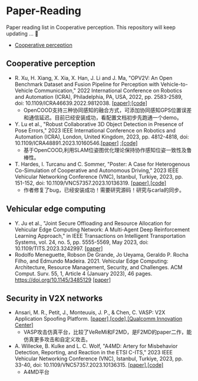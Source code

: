 # Paper-Reading
Paper reading list in Cooperative perception. This repository will keep updating ... 🤗

- [Cooperative perception](cooperative_perception)


## Cooperative perception
* R. Xu, H. Xiang, X. Xia, X. Han, J. Li and J. Ma, "OPV2V: An Open Benchmark Dataset and Fusion Pipeline for Perception with Vehicle-to-Vehicle Communication," 2022 International Conference on Robotics and Automation (ICRA), Philadelphia, PA, USA, 2022, pp. 2583-2589, doi: 10.1109/ICRA46639.2022.9812038. [[paper]](https://ieeexplore.ieee.org/document/9812038);[[code]](https://github.com/DerrickXuNu/OpenCOOD)
  * OpenCOOD支持三种协同感知的融合方式，可添加协同感知GPS位置误差和通信延迟。目前已经安装成功，看配置文档初步先跑通一个demo。
* Y. Lu et al., "Robust Collaborative 3D Object Detection in Presence of Pose Errors," 2023 IEEE International Conference on Robotics and Automation (ICRA), London, United Kingdom, 2023, pp. 4812-4818, doi: 10.1109/ICRA48891.2023.10160546.[[paper]](https://ieeexplore.ieee.org/document/10160546) ;[[code]](https://github.com/yifanlu0227/CoAlign)
  * 基于OpenCOOD,利用SLAM位姿图优化理论保持协作感知位姿一致性及鲁棒性。
* T. Hardes, I. Turcanu and C. Sommer, "Poster: A Case for Heterogenous Co-Simulation of Cooperative and Autonomous Driving," 2023 IEEE Vehicular Networking Conference (VNC), Istanbul, Turkiye, 2023, pp. 151-152, doi: 10.1109/VNC57357.2023.10136319. [[paper]](https://ieeexplore.ieee.org/document/10136319),[[code]](https://github.com/veins/veins_carla)
  - 作者修复了bug，已经安装成功！需要研究源码！研究与carla的同步。


## Vehicular edge computing
* Y. Ju et al., "Joint Secure Offloading and Resource Allocation for Vehicular Edge Computing Network: A Multi-Agent Deep Reinforcement Learning Approach," in IEEE Transactions on Intelligent Transportation Systems, vol. 24, no. 5, pp. 5555-5569, May 2023, doi: 10.1109/TITS.2023.3242997. [[paper]](https://ieeexplore.ieee.org/abstract/document/10041957)
* Rodolfo Meneguette, Robson De Grande, Jo Ueyama, Geraldo P. Rocha Filho, and Edmundo Madeira. 2021. Vehicular Edge Computing: Architecture, Resource Management, Security, and Challenges. ACM Comput. Surv. 55, 1, Article 4 (January 2023), 46 pages. https://doi.org/10.1145/3485129 [[paper]](https://dl.acm.org/doi/full/10.1145/3485129)

## Security in V2X networks
* Ansari, M. R., Petit, J., Monteuuis, J. P., & Chen, C. VASP: V2X Application Spoofing Platform. [[paper]](https://www.ndss-symposium.org/wp-content/uploads/2023/02/vehiclesec2023-23071-paper.pdf),[[code]](https://github.com/quic/vasp),[[Qualcomm Innovation Center]](https://quic.github.io/)
  * VASP攻击仿真平台，比较了VeReMi和F2MD，是F2MD的paper二作，能仿真更多攻击和自定义攻击。
* A. Willecke, B. Kulke and L. C. Wolf, "A4MD: Artery for Misbehavior Detection, Reporting, and Reaction in the ETSI C-ITS," 2023 IEEE Vehicular Networking Conference (VNC), Istanbul, Turkiye, 2023, pp. 33-40, doi: 10.1109/VNC57357.2023.10136315. [[paper]](https://ieeexplore.ieee.org/abstract/document/10136315),[[code]](https://github.com/ibr-cm/a4md)
  * A4MD平台 